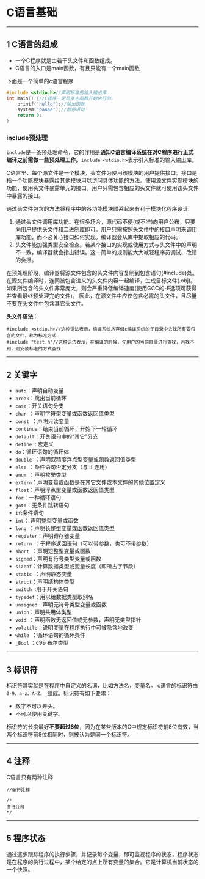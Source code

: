 # C语言基础

---
## 1 C语言的组成

- 一个C程序就是由若干头文件和函数组成。
- C语言的入口是main函数，有且只能有一个main函数

下面是一个简单的c语言程序

```c
#include <stdio.h>//声明标准的输入输出库
int main() {//C程序一定是从主函数开始执行的。
    printf("hello");//输出函数
    system("pause");//暂停语句
    return 0;
}
```

### include预处理

`include`是一条预处理命令，它的作用是**通知C语言编译系统在对C程序进行正式编译之前需做一些预处理工作。**`include <stdio.h>`表示引入标准的输入输出库。

C语言里，每个源文件是一个模块，头文件为使用该模块的用户提供接口。接口是指一个功能模块暴露给其他模块用以访问具体功能的方法。使用源文件实现模块的功能，使用头文件暴露单元的接口。用户只需包含相应的头文件就可使用该头文件中暴露的接口。

通过头文件包含的方法将程序中的各功能模块联系起来有利于模块化程序设计:

1. 通过头文件调用库功能。在很多场合，源代码不便(或不准)向用户公布，只要向用户提供头文件和二进制库即可。用户只需按照头文件中的接口声明来调用库功能，而不必关心接口如何实现。编译器会从库中提取相应的代码。
2. 头文件能加强类型安全检查。若某个接口的实现或使用方式与头文件中的声明不一致，编译器就会指出错误。这一简单的规则能大大减轻程序员调试、改错的负担。

在预处理阶段，编译器将源文件包含的头文件内容复制到包含语句(#include)处。
在源文件编译时，连同被包含进来的头文件内容一起编译，生成目标文件(.obj)。
如果所包含的头文件非常庞大，则会严重降低编译速度(使用GCC的-E选项可获得并查看最终预处理完的文件)。
因此，在源文件中应仅包含必需的头文件，且尽量不要在头文件中包含其它头文件。

**头文件语法**：

```
#include <stdio.h>//这种语法表示，编译系统从存储c编译系统的子目录中去找所有要包含的文件，称为标准方式
#include "test.h"//这种语法表示，在编译的时候，先用户的当前目录进行查找，若找不到，则安装标准的方式查找
```

---
## 2 关键字


- `auto`：声明自动变量
- `break`：跳出当前循环
- `case`：开关语句分支
- `char `：声明字符型变量或函数返回值类型
- `const `：声明只读变量
- `continue`：结束当前循环，开始下一轮循环
- `default`：开关语句中的“其它”分支
- `define `: 宏定义
- `do`：循环语句的循环体
- `double `：声明双精度浮点型变量或函数返回值类型
- `else `：条件语句否定分支（与 if 连用）
- `enum `：声明枚举类型
- `extern`：声明变量或函数是在其它文件或本文件的其他位置定义
- `float`：声明浮点型变量或函数返回值类型
- `for`：一种循环语句
- `goto`：无条件跳转语句
- `if`:条件语句
- `int`： 声明整型变量或函数
- `long `：声明长整型变量或函数返回值类型
- `register`：声明寄存器变量
- `return `：子程序返回语句（可以带参数，也可不带参数）
- `short `：声明短整型变量或函数
- `signed`：声明有符号类型变量或函数
- `sizeof`：计算数据类型或变量长度（即所占字节数）
- `static `：声明静态变量
- `struct`：声明结构体类型
- `switch `:用于开关语句
- `typedef`：用以给数据类型取别名
- `unsigned`：声明无符号类型变量或函数
- `union`：声明共用体类型
- `void `：声明函数无返回值或无参数，声明无类型指针
- `volatile`：说明变量在程序执行中可被隐含地改变
- `while `：循环语句的循环条件
- `_Bool` ：c99 布尔类型

---
## 3 标识符

标识符其实就是在程序中自定义的名词，比如方法名，变量名。 c语言的标识符由`0-9、a-z、A-Z、_`组成。标识符有如下要求：

- 数字不可以开头。
- 不可以使用关键字。

标识符的长度最好**不要超过8位**，因为在某些版本的C中规定标识符前8位有效，当两个标识符前8位相同时，则被认为是同一个标识符。

---
## 4 注释

C语言只有两种注释

```
//单行注释

/*
多行注释
*/
```

---
## 5 程序状态

通过逐步跟踪程序的执行步骤，并记录每个变量，即可监视程序的状态，程序状态是在程序的执行过程中，某个给定的点上所有变量的集合。它是计算机当前状态的一个快照。




